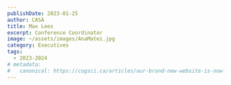 ```yaml
---
publishDate: 2023-01-25
author: CASA
title: Max Lees
excerpt: Conference Coordinator
image: ~/assets/images/AnaMatei.jpg
category: Executives
tags:
  - 2023-2024
# metadata:
#   canonical: https://cogsci.ca/articles/our-brand-new-website-is-now-live
---
```

